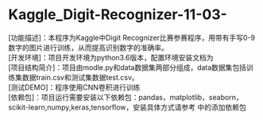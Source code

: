 # Kaggle_Digit-Recognizer-11-03-
[功能描述]：本程序为Kaggle中Digit Recognizer比赛参赛程序，用带有手写0-9数字的图片进行训练，从而提高识别数字的准确率。  
[开发环境]：项目开发环境为python3.6版本，配置环境安装文档为  
[项目结构简介]：项目由modle.py和data数据集两部分组成，data数据集包括训练集数据train.csv和测试集数据test.csv。  
[测试DEMO]：程序使用CNN卷积进行训练  
[依赖包]：项目运行需要安装以下依赖包：pandas，matplotlib，seaborn，scikit-learn,numpy,keras,tensorflow，安装具体方式请参考 中的添加依赖包  

